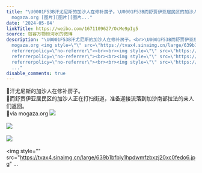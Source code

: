 ```yaml
---
title: "\U0001F53B汗尤尼斯的加沙人在修补房子。\U0001F53B而舒贾伊亚居民区的加沙人正在打扫街道，准备迎接流落到加沙南部拉法的亲人们返回。\U0001F53Bvia
  mogaza.org [图片][图片][图片..."
date: '2024-05-04'
linkTitle: https://weibo.com/1671109627/OcMe9pIg5
source: 包容万物恒河水的微博
description: "\U0001F53B汗尤尼斯的加沙人在修补房子。<br>\U0001F53B而舒贾伊亚居民区的加沙人正在打扫街道，准备迎接流落到加沙南部拉法的亲人们返回。<br>\U0001F53Bvia
  mogaza.org <img style=\"\" src=\"https://tvax4.sinaimg.cn/large/639b1bfbly1hpdwljccmej23082d47wi.jpg\"
  referrerpolicy=\"no-referrer\"><br><br><img style=\"\" src=\"https://tvax2.sinaimg.cn/large/639b1bfbly1hpdwlnzaptj20yd0m1h42.jpg\"
  referrerpolicy=\"no-referrer\"><br><br><img style=\"\" src=\"https://tvax3.sinaimg.cn/large/639b1bfbly1hpdwmci5mrj20qo0cb0xz.jpg\"
  referrerpolicy=\"no-referrer\"><br><br><img style=\"\" src=\"https://tvax4.sinaimg.cn/large/639b1bfbly1hpdwmfzbxzj20xc0fedo6.jpg\"
  ..."
disable_comments: true
---
```

🔻汗尤尼斯的加沙人在修补房子。<br>🔻而舒贾伊亚居民区的加沙人正在打扫街道，准备迎接流落到加沙南部拉法的亲人们返回。<br>🔻via mogaza.org <img style="" src="https://tvax4.sinaimg.cn/large/639b1bfbly1hpdwljccmej23082d47wi.jpg" referrerpolicy="no-referrer"><br><br><img style="" src="https://tvax2.sinaimg.cn/large/639b1bfbly1hpdwlnzaptj20yd0m1h42.jpg" referrerpolicy="no-referrer"><br><br><img style="" src="https://tvax3.sinaimg.cn/large/639b1bfbly1hpdwmci5mrj20qo0cb0xz.jpg" referrerpolicy="no-referrer"><br><br><img style="" src="https://tvax4.sinaimg.cn/large/639b1bfbly1hpdwmfzbxzj20xc0fedo6.jpg" ...